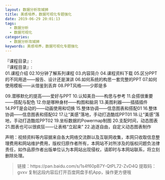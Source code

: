 ```yaml
---
layout: 数据分析攻城狮
title: 美感培养，数据可视化专题强化
date: 2019-06-29 20:01:13
tags:
  - 数据分析
  - 数据可视化
categories:
  - 数据分析攻城狮
keywords: 美感培养，数据可视化专题强化
---
```


『课程目录』:   
『课程目录』:   
01.课程介绍
02.10分钟了解系列课程
03.内容简介
04.课程资料下载
05.区分PPT的不同用途——报告、设计还是演讲
06.如何系统的构思一套完整的PPT
07.如何使用模板——从借鉴到丢弃
08.PPT风格——少即是多
<!-- more -->
09.潜移默化的提高——爱好与PPT
10.认知美丑——构思与参考
11.会搭很重要——搭配与配色
12.你是哪种身材——构图和脑洞
13.美图利器——插插插件
14.PPT是会动的——动画使用和切换
15.整体协调——信息图表和搭配01
16.整体协调——信息图表和搭配02
17.让“美感”落地，手动打造酷炫PPT01
18.让“美感”落地，手动打造酷炫PPT02
19.坐标数据的Powermap制图
20.支配时间，动态图表
21.图表也可以很疯狂——让表格“立起来”
22.追逐自由，自定义动态图表制作
<div class="post-copyright">
    <div class="post-copyright__author">
      <span class="post-copyright-meta">声明：视频资料等内容据来自各大网络交流群以及互联网收集，本网只收取信息整理费用和网站维护费用，版权归原作者所有，本网站不对所涉及的版权问题负法律责任，如作品原作者出版单位认为本网站出现侵权，请即时与本网站联系，将立刻删除处理。 </span>
    </div>
</div>

<blockquote class="blockquote-center">
链接：https://pan.baidu.com/s/1s4f60pB7Y-QtPL72-ZvD4Q
提取码：gvxv
复制这段内容后打开百度网盘手机App，操作更方便哦
</blockquote>
